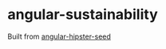 # angular-sustainability

Built from [angular-hipster-seed](https://github.com/Anonyfox/node-webkit-hipster-seed)
